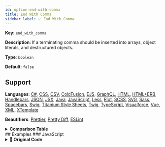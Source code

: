 ```yaml
---
id: option-end-with-comma
title: End With Comma
sidebar_label: ✅ End With Comma
---
```

**Key**: `end_with_comma`

**Description**: If a terminating comma should be inserted into arrays, object literals, and destructured objects.

**Type**: `boolean`

**Default**: `false`

## Support
**Languages**: [C#](/docs/language-csharp.html), [CSS](/docs/language-css.html), [CSV](/docs/language-csv.html), [ColdFusion](/docs/language-coldfusion.html), [EJS](/docs/language-ejs.html), [GraphQL](/docs/language-graphql.html), [HTML](/docs/language-html.html), [HTML+ERB](/docs/language-html-erb.html), [Handlebars](/docs/language-handlebars.html), [JSON](/docs/language-json.html), [JSX](/docs/language-jsx.html), [Java](/docs/language-java.html), [JavaScript](/docs/language-javascript.html), [Less](/docs/language-less.html), [Riot](/docs/language-riot.html), [SCSS](/docs/language-scss.html), [SVG](/docs/language-svg.html), [Sass](/docs/language-sass.html), [Spacebars](/docs/language-spacebars.html), [Swig](/docs/language-swig.html), [Titanium Style Sheets](/docs/language-titanium-style-sheets.html), [Twig](/docs/language-twig.html), [TypeScript](/docs/language-typescript.html), [Visualforce](/docs/language-visualforce.html), [Vue](/docs/language-vue.html), [XML](/docs/language-xml.html), [XTemplate](/docs/language-xtemplate.html)

**Beautifiers**: [Prettier](/docs/beautifier-prettier.html), [Pretty Diff](/docs/beautifier-pretty-diff.html), [ESLint](/docs/beautifier-eslint.html)

<details><summary><strong>Comparison Table</strong></summary>
| Language | [Prettier](/docs/beautifier-prettier.html) | [Pretty Diff](/docs/beautifier-pretty-diff.html) | [ESLint](/docs/beautifier-eslint.html) |
| --- | --- | --- | --- |
| [C#](/docs/language-csharp.html) | &#10060; | &#9989; | &#10060; |
| [CSS](/docs/language-css.html) | &#9989; | &#9989; | &#10060; |
| [CSV](/docs/language-csv.html) | &#10060; | &#9989; | &#10060; |
| [ColdFusion](/docs/language-coldfusion.html) | &#10060; | &#9989; | &#10060; |
| [EJS](/docs/language-ejs.html) | &#10060; | &#9989; | &#10060; |
| [GraphQL](/docs/language-graphql.html) | &#9989; | &#10060; | &#10060; |
| [HTML](/docs/language-html.html) | &#10060; | &#9989; | &#10060; |
| [HTML+ERB](/docs/language-html-erb.html) | &#10060; | &#9989; | &#10060; |
| [Handlebars](/docs/language-handlebars.html) | &#10060; | &#9989; | &#10060; |
| [JSON](/docs/language-json.html) | &#9989; | &#9989; | &#10060; |
| [JSX](/docs/language-jsx.html) | &#9989; | &#9989; | &#9989; |
| [Java](/docs/language-java.html) | &#10060; | &#9989; | &#10060; |
| [JavaScript](/docs/language-javascript.html) | &#9989; | &#9989; | &#9989; |
| [Less](/docs/language-less.html) | &#9989; | &#9989; | &#10060; |
| [Riot](/docs/language-riot.html) | &#10060; | &#9989; | &#10060; |
| [SCSS](/docs/language-scss.html) | &#9989; | &#9989; | &#10060; |
| [SVG](/docs/language-svg.html) | &#10060; | &#9989; | &#10060; |
| [Sass](/docs/language-sass.html) | &#10060; | &#9989; | &#10060; |
| [Spacebars](/docs/language-spacebars.html) | &#10060; | &#9989; | &#10060; |
| [Swig](/docs/language-swig.html) | &#10060; | &#9989; | &#10060; |
| [Titanium Style Sheets](/docs/language-titanium-style-sheets.html) | &#10060; | &#9989; | &#10060; |
| [Twig](/docs/language-twig.html) | &#10060; | &#9989; | &#10060; |
| [TypeScript](/docs/language-typescript.html) | &#9989; | &#9989; | &#10060; |
| [Visualforce](/docs/language-visualforce.html) | &#10060; | &#9989; | &#10060; |
| [Vue](/docs/language-vue.html) | &#9989; | &#10060; | &#10060; |
| [XML](/docs/language-xml.html) | &#10060; | &#9989; | &#10060; |
| [XTemplate](/docs/language-xtemplate.html) | &#10060; | &#9989; | &#10060; |
</details>
## Examples
### JavaScript
<details><summary><strong>🚧 Original Code</strong></summary>
```JavaScript
var foo = {
    bar: "baz",
    qux: "quux",
};

var bar = {
    bar: "baz",
    qux: "quux"
};
```
</details>
<details><summary><strong>🔧 `true`</strong></summary>
Using [Prettier](/docs/beautifier-prettier.html) beautifier:
```JavaScript
var foo = {
  bar: "baz",
  qux: "quux",
};

var bar = {
  bar: "baz",
  qux: "quux",
};

```
<details><summary>Configuration</summary>
A `.unibeautify.json` file would look like the following:
```json
{
  "JavaScript": {
    "indent_size": 2,
    "indent_char": " ",
    "end_with_comma": true
  }
}
```
</details>
<details><summary>Difference from original</summary>
```diff
Index: true
===================================================================
--- true	Original
+++ true	Beautified
@@ -1,9 +1,9 @@
 var␣foo␣=␣{␊
-␣␣␣␣bar:␣"baz",␊
-␣␣␣␣qux:␣"quux",␊
+␣␣bar:␣"baz",␊
+␣␣qux:␣"quux",␊
 };␊
 ␊
 var␣bar␣=␣{␊
-␣␣␣␣bar:␣"baz",␊
\ No newline at end of file
-␣␣␣␣qux:␣"quux"␊
-};
+␣␣bar:␣"baz",␊
+␣␣qux:␣"quux",␊
+};␊

```
</details>
</details>
<details><summary><strong>🔧 `false`</strong></summary>
Using [Prettier](/docs/beautifier-prettier.html) beautifier:
```JavaScript
var foo = {
  bar: "baz",
  qux: "quux"
};

var bar = {
  bar: "baz",
  qux: "quux"
};

```
<details><summary>Configuration</summary>
A `.unibeautify.json` file would look like the following:
```json
{
  "JavaScript": {
    "indent_size": 2,
    "indent_char": " ",
    "end_with_comma": false
  }
}
```
</details>
<details><summary>Difference from original</summary>
```diff
Index: false
===================================================================
--- false	Original
+++ false	Beautified
@@ -1,9 +1,9 @@
 var␣foo␣=␣{␊
-␣␣␣␣bar:␣"baz",␊
-␣␣␣␣qux:␣"quux",␊
+␣␣bar:␣"baz",␊
+␣␣qux:␣"quux"␊
 };␊
 ␊
 var␣bar␣=␣{␊
-␣␣␣␣bar:␣"baz",␊
\ No newline at end of file
-␣␣␣␣qux:␣"quux"␊
-};
+␣␣bar:␣"baz",␊
+␣␣qux:␣"quux"␊
+};␊

```
</details>
</details>